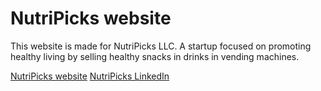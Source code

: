 # NutriPicks website

This website is made for NutriPicks LLC. A startup focused on promoting healthy living by selling healthy snacks in drinks in vending machines. 

[NutriPicks website]()
[NutriPicks LinkedIn](https://www.linkedin.com/company/nutripicks)